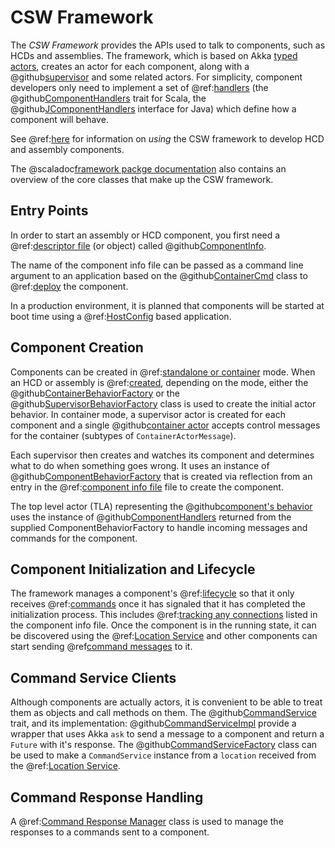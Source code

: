 # CSW Framework

The *CSW Framework* provides the APIs used to talk to components,
such as HCDs and assemblies.
The framework, which is based on Akka [typed actors](https://doc.akka.io/docs/akka/current/typed/index.html), creates an actor for each component, along with a 
@github[supervisor](/csw-framework/src/main/scala/csw/framework/internal/supervisor/SupervisorBehavior.scala) 
and some related actors. 
For simplicity, component developers only need to implement a set of 
@ref:[handlers](../../framework/handling-lifecycle.md) 
(the
@github[ComponentHandlers](/csw-framework/src/main/scala/csw/framework/scaladsl/ComponentHandlers.scala) 
trait for Scala, the
@github[JComponentHandlers](/csw-framework/src/main/scala/csw/framework/javadsl/JComponentHandlers.scala)
interface for Java) which define how a component will behave.

See @ref:[here](../../commons/framework.md) for information on *using* the CSW framework to develop HCD and assembly components.

The @scaladoc[framework packge documentation](csw.framework/index) also contains an overview 
of the core classes that make up the CSW framework.

## Entry Points

In order to start an assembly or HCD component, you first need a 
@ref:[descriptor file](../../framework/describing-components.md)
(or object) called
@github[ComponentInfo](/csw-command/csw-command-client/src/main/scala/csw/command/client/models/framework/ComponentInfo.scala).

The name of the component info file can be passed as a command line argument to an application based on the 
@github[ContainerCmd](/csw-framework/src/main/scala/csw/framework/deploy/containercmd/ContainerCmd.scala)
class to
@ref:[deploy](../../framework/deploying-components.md)
the component.

In a production environment, it is planned that components will be started at boot time using a @ref:[HostConfig](../../apps/hostconfig.md) based application. 

## Component Creation

Components can be created in 
@ref:[standalone or container](../../commons/multiple-components.md) mode. 
When an HCD or assembly is
@ref:[created](../../framework/creating-components.md), depending on the mode,
either the
@github[ContainerBehaviorFactory](/csw-framework/src/main/scala/csw/framework/internal/container/ContainerBehaviorFactory.scala) or the 
@github[SupervisorBehaviorFactory](/csw-framework/src/main/scala/csw/framework/internal/supervisor/SupervisorBehaviorFactory.scala)
class is used to create the initial actor behavior. 
In container mode, a supervisor actor is created for each component and a single
@github[container actor](/csw-framework/src/main/scala/csw/framework/internal/container/ContainerBehavior.scala) 
accepts control messages for the container (subtypes of `ContainerActorMessage`).

Each supervisor then creates and watches its component and determines what to do when something goes wrong. 
It uses an instance of
@github[ComponentBehaviorFactory](/csw-framework/src/main/scala/csw/framework/scaladsl/ComponentBehaviorFactory.scala) 
that is created via reflection from an entry in the
 @ref:[component info file](../../framework/describing-components.md)
 file to create the component.

The top level actor (TLA) representing the 
@github[component's behavior](/csw-framework/src/main/scala/csw/framework/internal/component/ComponentBehavior.scala) uses the instance of 
@github[ComponentHandlers](/csw-framework/src/main/scala/csw/framework/scaladsl/ComponentHandlers.scala)
returned from the supplied ComponentBehaviorFactory to handle incoming messages and commands for the component.

## Component Initialization and Lifecycle

The framework manages a component's 
@ref:[lifecycle](../../framework/handling-lifecycle.md) 
so that it only receives 
@ref:[commands](../../messages/commands.md) 
once it has signaled that it has completed the initialization process.
This includes 
@ref:[tracking any connections](../../framework/tracking-connections.md) 
listed in the component info file.
Once the component is in the running state, it can be discovered using the
@ref:[Location Service](../location/location.md) and other components can start
sending 
@ref[command messages](../../commons/messages.md) 
to it.

## Command Service Clients

Although components are actually actors, it is convenient to be able to treat them as objects and call methods on them. The
@github[CommandService](/csw-command/csw-command-api/src/main/scala/csw/command/api/scaladsl/CommandService.scala) 
trait, and its implementation: 
@github[CommandServiceImpl](/csw-command/csw-command-client/src/main/scala/csw/command/client/internal/CommandServiceImpl.scala)
provide a wrapper that uses Akka `ask` to send a message to a component and return a `Future` with it's response.
The 
@github[CommandServiceFactory](/csw-command/csw-command-client/src/main/scala/csw/command/client/CommandServiceFactory.scala) class can be used to make a `CommandService` instance from a `location` received from the 
@ref:[Location Service](../location/location.md).

## Command Response Handling

A @ref:[Command Response Manager](../../framework/managing-command-state.md) class
is used to manage the responses to a commands sent to a component.
